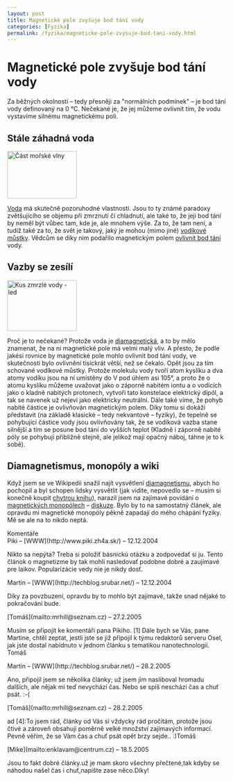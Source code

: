 ```yaml
---
layout: post
title: Magnetické pole zvyšuje bod tání vody
categories: [Fyzika]
permalink: /fyzika/magneticke-pole-zvysuje-bod-tani-vody.html
---
```

# Magnetické pole zvyšuje bod tání vody

Za běžných okolností – tedy přesněji za "normálních podmínek" – je bod tání vody definovaný na 0 °C. Nečekané je, že jej můžeme ovlivnit tím, že vodu vystavíme silnému magnetickému poli.

## Stále záhadná voda

<div class="obry"><div class="leftbox"><img alt="Část mořské vlny" height="109" src="http://www.techblog.cz/images/voda-vlna.jpg" width="160"/></div></div> 

[Voda](http://en.wikipedia.org/wiki/Water) má skutečně pozoruhodné vlastnosti. Jsou to ty známé paradoxy zvětšujícího se objemu při zmrznutí čí chladnutí, ale také to, že její bod tání by neměl být vůbec tam, kde je, ale mnohem výše. Za to, že tam není, a tudíž také za to, že svět je takový, jaký je mohou (mimo jiné) [vodíkové můstky](http://biologie.upol.cz/metody/Slovnik/Vodikovy%20mustek.htm). Vědcům se díky nim podařilo magnetickým polem [ovlivnit bod tání](http://physicsweb.org/articles/news/8/12/4/1) vody.

## Vazby se zesílí

<div class="obry"><div class="leftbox"><img alt="Kus zmrzlé vody - led" height="117" src="http://www.techblog.cz/images/zmrzla-voda.jpg" width="160"/></div></div> 

Proč je to nečekané? Protože voda je [diamagnetická](http://en.wikipedia.org/wiki/Diamagnetism), a to by mělo znamenat, že na ni magnetické pole má velmi malý vliv. A přesto, že podle jakési rovnice by magnetické pole mohlo ovlivnit bod tání vody, ve skutečnosti bylo ovlivnění tisíckrát větší, než se čekalo. Opět jsou za tím schované vodíkové můstky. Protože molekulu vody tvoří atom kyslíku a dva atomy vodíku jsou na ní umístěny do V pod úhlem asi 105°, a proto že o atomu kyslíku můžeme uvažovat jako o záporně nabitém iontu a o vodících jako o kladně nabitých protonech, vytvoří tato konstelace elektrický dipól, a tak se navenek už nejeví jako elektricky neutrální. Dále také víme, že pohyb nabité částice je ovlivňován magnetickým polem. Díky tomu si dokáži představit (na základě klasické – tedy nekvantové – fyziky), že tepelně se pohybující částice vody jsou ovlivňovány tak, že se vodíková vazba stane silnější a tím se posune bod tání do vyšších teplot (Kladně i záporně nabité póly se pohybují přibližně stejně, ale jelikož mají opačný náboj, táhne je to k sobě).

## Diamagnetismus, monopóly a wiki

Když jsem se ve Wikipedii snažil najít vysvětlení [diamagnetismu](http://en.wikipedia.org/wiki/Diamagnetism), abych ho pochopil a byl schopen lidsky vysvětlit (jak vidíte, nepovedlo se – musím si konečně koupit [chytrou knihu](http://physics.fme.vutbr.cz/ufi.php?Action=&Id=88)), narazil jsem na zajímavé povídání o [magnetických monopólech](http://en.wikipedia.org/wiki/Magnetic_monopoles) – [diskuze](http://en.wikipedia.org/wiki/Talk:Magnetic_monopole). Bylo by to na samostatný článek, ale opravdu mi magnetické monopóly pěkně zapadají do mého chápání fyziky. Mě se ale na to nikdo neptá.


<section id='comments-section'>
<div class='commentsheader'>Komentáře</div>        
<div class='comment-item-header' markdown=1>
Piki &ndash; [WWW](http://www.piki.zh4a.sk/) &ndash; 12.12.2004
</div>

Nikto sa nepýta? Treba si položiť básnickú otázku a zodpovedať si ju. Tento článok o magnetizme by tak mohli nasledovať podobne dobré a zaujímavé pre laikov. Popularizácie vedy nie je nikdy dosť.

<div class='comment-item-header' markdown=1>
Martin &ndash; [WWW](http://techblog.srubar.net/) &ndash; 12.12.2004
</div>

Díky za povzbuzení, opravdu by to mohlo být zajímavé, takže snad nějaké to pokračování bude.

<div class='comment-item-header' markdown=1>
[Tomáš](mailto:mrhill@seznam.cz)  &ndash; 27.2.2005
</div>

Musím se připojit ke komentáři pana Pikiho. [1] Dále bych se Vás, pane Martine, chtěl zeptat, jestli jste se již připojil k týmu redaktorů serveru Osel, jak jste dostal nabídnuto v jednom článku s tematikou nanotechnologií. Tomáš

<div class='comment-item-header' markdown=1>
Martin &ndash; [WWW](http://techblog.srubar.net/) &ndash; 28.2.2005
</div>

Ano, připojil jsem se několika články; už jsem jim nasliboval hromadu dalších, ale nějak mi teď nevychází čas. Nebo se spíš nescházi čas a chuť psát. :-(

<div class='comment-item-header' markdown=1>
[Tomáš](mailto:mrhill@seznam.cz)  &ndash; 28.2.2005
</div>

ad [4]:To jsem rád, články od Vás si vždycky rád pročítám, protože jsou čtivé a zároveň obsahují poměrně velké množství zajímavých informací. Pevně věřím, že se Vám čas a chuť psát opět brzy sejde.. :)Tomáš

<div class='comment-item-header' markdown=1>
[Mike](mailto:enklavam@centrum.cz)  &ndash; 18.5.2005
</div>

Jsou to fakt dobré články.už je mam skoro všechny přečtené,tak kdyby se náhodou našel čas i chuť,napište zase něco.Díky!

</section>